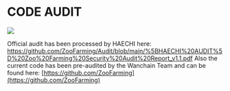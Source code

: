 # CODE AUDIT

![](/codeaudit.png)

Official audit has been processed by HAECHI here:
https://github.com/ZooFarming/Audit/blob/main/%5BHAECHI%20AUDIT%5D%20Zoo%20Farming%20Security%20Audit%20Report_v1.1.pdf
Also the current code has been pre-audited by the Wanchain Team and can be found here: [https://github.com/ZooFarming](https://github.com/ZooFarming)
